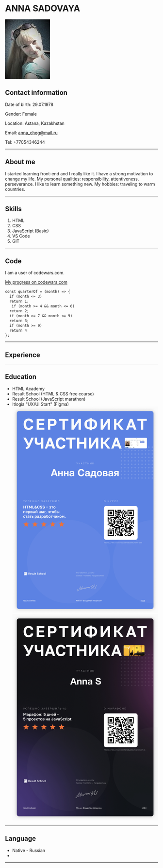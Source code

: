 # ANNA SADOVAYA
![photo](/img/anna.jpg "Photo")

## Contact information
Date of birth: 29.07.1978

Gender: Female

Location: Astana, Kazakhstan

Email: anna_cheg@mail.ru

Tel: +77054346244

________________________________________________________________________________________________________________

## About me
I started learning front-end and I really like it.
I have a strong motivation to change my life.
My personal qualities: responsibility, attentiveness, perseverance.
I like to learn something new.
My hobbies: traveling to warm countries.

________________________________________________________________________________________________________________

## Skills
1. HTML
2. CSS
3. JavaScript (Basic)
4. VS Code
5. GIT

________________________________________________________________________________________________________________

## Code
I am a user of codewars.com. 

[My progress on codewars.com](https://www.codewars.com/users/rsschool_996a9d6e82893a5c) 

```
const quarterOf = (month) => {
  if (month <= 3)
  return 1;
   if (month >= 4 && month <= 6)
  return 2;
  if (month >= 7 && month <= 9)
  return 3;
  if (month >= 9)
  return 4
};
```
________________________________________________________________________________________________________________

## Experience



________________________________________________________________________________________________________________

## Education
+ HTML Academy 
+ Result School (HTML & CSS free course)
+ Result School (JavaScript marathon)
+ Itlogia "UX/UI Start" (Figma)
![photo](/img/%D0%A1%D0%B5%D1%80%D1%82%D0%B8%D1%84%D0%B8%D0%BA%D0%B0%D1%82%20HTML%20%D0%B8%20CSS%20(1).png "Photo")
![photo](/img/%D0%A1%D0%B5%D1%80%D1%82%D0%B8%D1%84%D0%B8%D0%BA%D0%B0%D1%82%20HTML%20%D0%B8%20CSS%20(2).png "Photo")
________________________________________________________________________________________________________________

## Language
* Native - Russian
* 
________________________________________________________________________________________________________________
